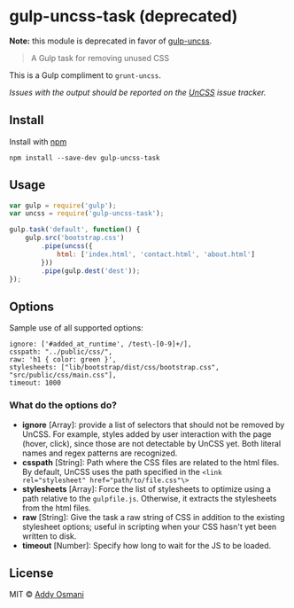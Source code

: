gulp-uncss-task (deprecated)
===============

**Note:** this module is deprecated in favor of [gulp-uncss](https://github.com/ben-eb/gulp-uncss).

> A Gulp task for removing unused CSS

This is a Gulp compliment to `grunt-uncss`. 

*Issues with the output should be reported on the [UnCSS](https://github.com/giakki/uncss/issues) issue tracker.*

## Install

Install with [npm](https://npmjs.org/package/gulp-uncss-task)

```
npm install --save-dev gulp-uncss-task
```

## Usage

```js
var gulp = require('gulp');
var uncss = require('gulp-uncss-task');

gulp.task('default', function() {
    gulp.src('bootstrap.css')
        .pipe(uncss({
            html: ['index.html', 'contact.html', 'about.html']
        }))
        .pipe(gulp.dest('dest'));
});
```

## Options

Sample use of all supported options:

```
ignore: ['#added_at_runtime', /test\-[0-9]+/],
csspath: "../public/css/",
raw: 'h1 { color: green }',
stylesheets: ["lib/bootstrap/dist/css/bootstrap.css", "src/public/css/main.css"],
timeout: 1000
```

### What do the options do?

- __ignore__ [Array]: provide a list of selectors that should not be removed by UnCSS. For example, styles added by user interaction with the page (hover, click), since those are not detectable by UnCSS yet. Both literal names and regex patterns are recognized.
- __csspath__ [String]: Path where the CSS files are related to the html files. By default, UnCSS uses the path specified in the `<link rel="stylesheet" href="path/to/file.css"\>`
- __stylesheets__ [Array]: Force the list of stylesheets to optimize using a path relative to the `gulpfile.js`. Otherwise, it extracts the stylesheets from the html files.
- __raw__ [String]: Give the task a raw string of CSS in addition to the existing stylesheet options; useful in scripting when your CSS hasn't yet been written to disk.
- __timeout__ [Number]: Specify how long to wait for the JS to be loaded.

## License

MIT © [Addy Osmani](http://addyosmani.com)
